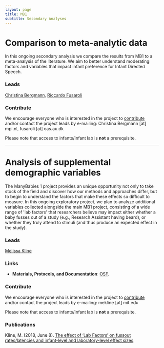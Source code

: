 ```yaml
---
layout: page
title: MB1
subtitle: Secondary Analyses
---
```


<!--
To-do:
- add information (+ pictures...), links etc.
-->

# Comparison to meta-analytic data
In this ongoing secondary analysis we compare the results from MB1 to a meta-analysis of the literature. We aim to better understand moderating factors and variables that impact infant preference for Infant Directed Speech.

### Leads
[Christina Bergmann](https://www.mpi.nl/people/bergmann-christina), [Riccardo Fusaroli](https://pure.au.dk/portal/en/persons/riccardo-fusaroli(3f72f2a1-e93a-4689-872c-c11c9703c1cc).html)

<!--
### Status
### Links
### Publications
-->

### Contribute 
We encourage everyone who is interested in the project to [contribute]({{site.baseurl}}/sign_up_log_in/) and/or contact the project leads by e-mailing: Christina.Bergmann [at] mpi.nl, fusaroli [at] cas.au.dk

Please note that access to infants/infant lab is **not** a prerequisite.

***

# Analysis of supplemental demographic variables
The ManyBabies 1 project provides an unique opportunity not only to take stock of the field and discover how our methods and approaches differ, but to begin to understand the factors that make these effects so difficult to measure. In this ongoing exploratory project, we plan to analyze additional variables collected alongside the main MB1 project, consisting of a wide range of 'lab factors' that researchers believe may impact either whether a baby fusses out of a study (e.g., Research Assistant having beard), or whether they truly attend to stimuli (and thus produce an expected effect in the study).

### Leads
[Melissa Kline](https://osf.io/d5mks/)

<!--### Status-->

### Links
* **Materials, Protocols, and Documentation**: [OSF](https://osf.io/ryzmb/).

### Contribute
We encourage everyone who is interested in the project to [contribute]({{site.baseurl}}/sign_up_log_in/) and/or contact the project leads by e-mailing: mekline [at] mit.edu

Please note that access to infants/infant lab is **not** a prerequisite.

### Publications
Kline, M. (2018, June 8). [The effect of ‘Lab Factors’ on fussout rates/latencies and infant-level and laboratory-level effect sizes](https://osf.io/puxbg/).
